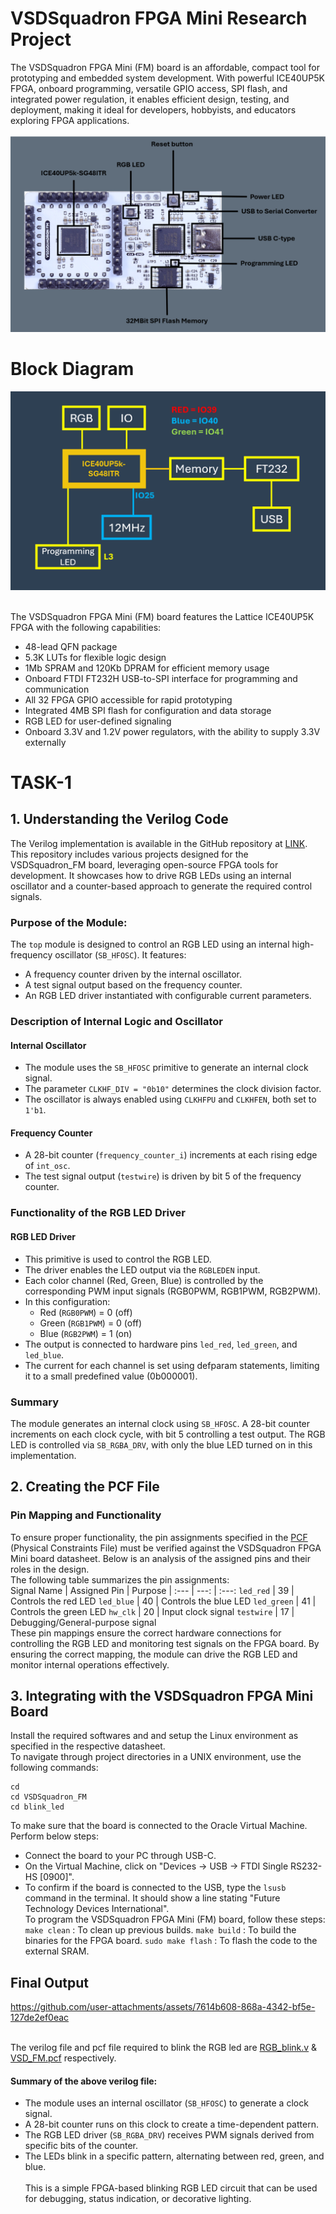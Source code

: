 # VSDSquadron FPGA Mini Research Project
The VSDSquadron FPGA Mini (FM) board is an affordable, compact tool for prototyping and embedded system development. With powerful ICE40UP5K FPGA, onboard programming, versatile GPIO access, SPI flash, and integrated power regulation, it enables efficient design, testing, and deployment, making it ideal for developers, hobbyists, and educators exploring FPGA applications.<br/><br/>
![](https://github.com/Samsh-Tabrej/VSDSquadron_FPGAMini/blob/main/Media/FPGA_label.png)<br/>

# Block Diagram
![](https://github.com/Samsh-Tabrej/VSDSquadron_FPGAMini/blob/main/Media/block_diag.png)<br/>

<br/>The VSDSquadron FPGA Mini (FM) board features the Lattice ICE40UP5K FPGA with the following capabilities:
- 48-lead QFN package
- 5.3K LUTs for flexible logic design
- 1Mb SPRAM and 120Kb DPRAM for efficient memory usage
- Onboard FTDI FT232H USB-to-SPI interface for programming and communication
- All 32 FPGA GPIO accessible for rapid prototyping
- Integrated 4MB SPI flash for configuration and data storage
- RGB LED for user-defined signaling
- Onboard 3.3V and 1.2V power regulators, with the ability to supply 3.3V externally

# TASK-1
## 1. Understanding the Verilog Code<br/>
The Verilog implementation is available in the GitHub repository at [LINK](https://github.com/thesourcerer8/VSDSquadron_FM/blob/main/led_blue/top.v). This repository includes various projects designed for the VSDSquadron_FM board, leveraging open-source FPGA tools for development. It showcases how to drive RGB LEDs using an internal oscillator and a counter-based approach to generate the required control signals.
### Purpose of the Module:<br/>
The ```top``` module is designed to control an RGB LED using an internal high-frequency oscillator (```SB_HFOSC```). It features:
  - A frequency counter driven by the internal oscillator.<br/>
  - A test signal output based on the frequency counter.<br/>
  - An RGB LED driver instantiated with configurable current parameters.<br/>

### Description of Internal Logic and Oscillator<br/>
#### Internal Oscillator
 - The module uses the ```SB_HFOSC``` primitive to generate an internal clock signal.
 - The parameter ```CLKHF_DIV = "0b10"``` determines the clock division factor.
 - The oscillator is always enabled using ```CLKHFPU``` and ```CLKHFEN```, both set to ```1'b1```.
#### Frequency Counter
  - A 28-bit counter (```frequency_counter_i```) increments at each rising edge of ```int_osc```.
  - The test signal output (```testwire```) is driven by bit 5 of the frequency counter.

### Functionality of the RGB LED Driver
#### RGB LED Driver
  - This primitive is used to control the RGB LED.
  - The driver enables the LED output via the ```RGBLEDEN``` input.
  - Each color channel (Red, Green, Blue) is controlled by the corresponding PWM input signals (RGB0PWM, RGB1PWM, RGB2PWM).
  - In this configuration:
      - Red (```RGB0PWM```) = 0 (off)
      - Green (```RGB1PWM```) = 0 (off)
      - Blue (```RGB2PWM```) = 1 (on)
   - The output is connected to hardware pins ```led_red```, ```led_green```, and ```led_blue```.
   - The current for each channel is set using defparam statements, limiting it to a small predefined value (0b000001).

### Summary
The module generates an internal clock using ```SB_HFOSC```.
A 28-bit counter increments on each clock cycle, with bit 5 controlling a test output.
The RGB LED is controlled via ```SB_RGBA_DRV```, with only the blue LED turned on in this implementation.

## 2. Creating the PCF File
### Pin Mapping and Functionality
To ensure proper functionality, the pin assignments specified in the [PCF](https://github.com/thesourcerer8/VSDSquadron_FM/blob/main/led_blue/VSDSquadronFM.pcf) (Physical Constraints File) must be verified against the VSDSquadron FPGA Mini board datasheet. Below is an analysis of the assigned pins and their roles in the design.<br/>
The following table summarizes the pin assignments:<br/>
Signal Name | Assigned Pin | Purpose
| :--- | ---: | :---:
```led_red``` |	39 | Controls the red LED
```led_blue``` | 40 |	Controls the blue LED
```led_green```	| 41 | Controls the green LED
```hw_clk``` | 20 | Input clock signal
```testwire``` | 17 | Debugging/General-purpose signal
<br/>
These pin mappings ensure the correct hardware connections for controlling the RGB LED and monitoring test signals on the FPGA board. By ensuring the correct mapping, the module can drive the RGB LED and monitor internal operations effectively.

## 3. Integrating with the VSDSquadron FPGA Mini Board
Install the required softwares and and setup the Linux environment as specified in the respective datasheet.<br/>
To navigate through project directories in a UNIX environment, use the following commands:
```
cd
cd VSDSquadron_FM
cd blink_led
```
To make sure that the board is connected to the Oracle Virtual Machine. Perform below steps:<br/>
  - Connect the board to your PC through USB-C.
  - On the Virtual Machine, click on "Devices → USB → FTDI Single RS232-HS [0900]".
  - To confirm if the board is connected to the USB, type the ```lsusb``` command in the terminal. It should show a line stating "Future Technology Devices International".
<br/>To program the VSDSquadron FPGA Mini (FM) board, follow these steps:<br/>
```make clean``` : To clean up previous builds.
```make build``` : To build the binaries for the FPGA board.
```sudo make flash``` : To flash the code to the external SRAM.

## Final Output
https://github.com/user-attachments/assets/7614b608-868a-4342-bf5e-127de2ef0eac

<br/> The verilog file and pcf file required to blink the RGB led are [RGB_blink.v](https://github.com/Samsh-Tabrej/VSDSquadron_FPGAMini/blob/main/LED_Blink/RGB_blink.v) & [VSD_FM.pcf](https://github.com/Samsh-Tabrej/VSDSquadron_FPGAMini/blob/main/LED_Blink/VSD_FM.pcf) respectively.<br/>
#### Summary of the above verilog file:
- The module uses an internal oscillator (```SB_HFOSC```) to generate a clock signal.
- A 28-bit counter runs on this clock to create a time-dependent pattern.
- The RGB LED driver (```SB_RGBA_DRV```) receives PWM signals derived from specific bits of the counter.
- The LEDs blink in a specific pattern, alternating between red, green, and blue.
<br/><br/>This is a simple FPGA-based blinking RGB LED circuit that can be used for debugging, status indication, or decorative lighting. 




